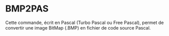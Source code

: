 # BMP2PAS
Cette commande, écrit en Pascal (Turbo Pascal ou Free Pascal), permet de convertir une image BitMap (.BMP) en fichier de code source Pascal.
